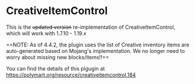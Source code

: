 # CreativeItemControl

This is the ~~updated version~~ re-implementation of CreativeItemControl, which will work with 1.7.10 - 1.19.x

==NOTE:  As of 4.4.2, the plugin uses the list of Creative inventory items are auto-generated based on Mojang's implementation.  We no longer need to worry about missing new blocks/items!!==

You can find the details of this plgugin at https://polymart.org/resource/creativeitemcontrol.184
